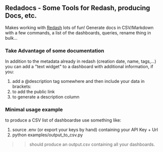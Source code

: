 ## Redadocs - Some Tools for Redash, producing Docs, etc.

Makes working with [Redash](https://redash.io/) lots of fun! Generate
docs in CSV/Markdown with a few commands, a list of the dashboards,
queries, rename thing in bulk...

### Take Advantage of some documentation

In addition to the metadata already in redash (creation date, name, tags,...)
you can add a "text widget" to a dashboard with additional information,
if you:

1.  add a @description tag somewhere and then include your data in brackets:
2.  <publicLink> to add the public link </publicLink>
3.  <description> to generate a description column </description>

### Minimal usage example 
to produce a CSV list of dashboardse use something like:

1. source .env (or export your keys by hand) containing your API Key + Url
2. python examples/output_to_csv.py

>> should produce an output.csv containing all your dashboards.
